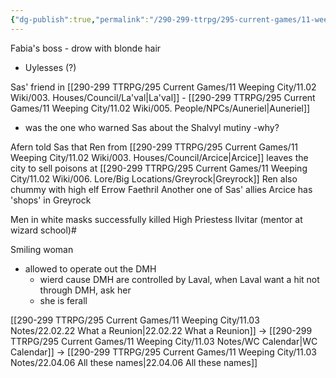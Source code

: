 ```yaml
---
{"dg-publish":true,"permalink":"/290-299-ttrpg/295-current-games/11-weeping-city/11-03-notes/22-03-27-some-lore/","dgHomeLink":true,"dgPassFrontmatter":false,"dgShowBacklinks":true,"dgShowLocalGraph":false,"dgShowInlineTitle":true}
---
```



Fabia's boss - drow with blonde hair
- Uylesses (?)

Sas' friend in [[290-299 TTRPG/295 Current Games/11 Weeping City/11.02 Wiki/003. Houses/Council/La'val|La'val]] - [[290-299 TTRPG/295 Current Games/11 Weeping City/11.02 Wiki/005. People/NPCs/Auneriel|Auneriel]]
- was the one who warned Sas about the Shalvyl mutiny
	-why?

Afern told Sas that Ren from [[290-299 TTRPG/295 Current Games/11 Weeping City/11.02 Wiki/003. Houses/Council/Arcice|Arcice]] leaves the city to sell poisons at [[290-299 TTRPG/295 Current Games/11 Weeping City/11.02 Wiki/006. Lore/Big Locations/Greyrock|Greyrock]]
	Ren also chummy with high elf Errow Faethril
		Another one of Sas' allies
	Arcice has 'shops' in Greyrock

Men in white masks successfully killed High Priestess Ilvitar (mentor at wizard school)#

Smiling woman
- allowed to operate out the DMH
	- wierd cause DMH are controlled by Laval, when Laval want a hit not through DMH, ask her
	- she is ferall

[[290-299 TTRPG/295 Current Games/11 Weeping City/11.03 Notes/22.02.22 What a Reunion|22.02.22 What a Reunion]] -> [[290-299 TTRPG/295 Current Games/11 Weeping City/11.03 Notes/WC Calendar|WC Calendar]] -> [[290-299 TTRPG/295 Current Games/11 Weeping City/11.03 Notes/22.04.06 All these names|22.04.06 All these names]]
